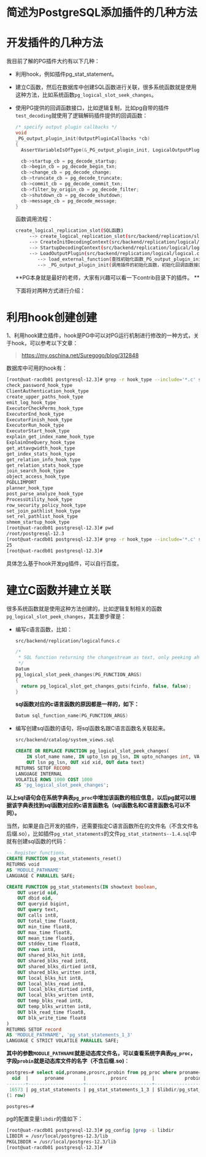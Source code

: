 # 简述为PostgreSQL添加插件的几种方法

# 开发插件的几种方法

   我目前了解的PG插件大约有以下几种：

- 利用hook，例如插件pg_stat_statement。

- 建立C函数，然后在数据库中创建SQL函数进行关联，很多系统函数就是使用这种方法，比如系统函数`pg_logical_slot_seek_changes`。

- 使用PG提供的回调函数接口，比如逻辑复制，比如pg自带的插件`test_decoding`就使用了逻辑解码插件提供的回调函数：

  ```c
  /* specify output plugin callbacks */
  void
  _PG_output_plugin_init(OutputPluginCallbacks *cb)
  {
  	AssertVariableIsOfType(&_PG_output_plugin_init, LogicalOutputPluginInit);
  
  	cb->startup_cb = pg_decode_startup;
  	cb->begin_cb = pg_decode_begin_txn;
  	cb->change_cb = pg_decode_change;
  	cb->truncate_cb = pg_decode_truncate;
  	cb->commit_cb = pg_decode_commit_txn;
  	cb->filter_by_origin_cb = pg_decode_filter;
  	cb->shutdown_cb = pg_decode_shutdown;
  	cb->message_cb = pg_decode_message;
  }
  ```

  函数调用流程：

  ```sh
  create_logical_replication_slot(SQL函数)  
       --> create_logical_replication_slot(src/backend/replication/slotfuncs.c)
       --> CreateInitDecodingContext(src/backend/replication/logical/logical.c，创建逻辑解码上下文context)
       --> StartupDecodingContext(src/backend/replication/logical/logical.c，创建逻辑解码上下文context)
       --> LoadOutputPlugin(src/backend/replication/logical/logical.c，加载插件，)
          --> load_external_function(查找初始化函数_PG_output_plugin_init,src/backend/utils/fmgr/dfmgr.c)
          --> _PG_output_plugin_init(调用插件的初始化函数，初始化回调函数接口)
  ```

  

  **PG本身就是最好的老师，大家有兴趣可以看一下contrib目录下的插件。 **

  

  下面将对两种方式进行介绍： 

  

# 利用hook创建创建

   1、利用hook建立插件，hook是PG中可以对PG运行机制进行修改的一种方式，关于hook，可以参考以下文章：

   >  https://my.oschina.net/Suregogo/blog/312848

   

   数据库中可用的hook有：

   ```sh
   [root@uat-racdb01 postgresql-12.3]# grep -r hook_type --include='*.c' src |awk -F ':' '{print $2}' |awk -F' ' '{if($1=="static"){print $2} else {print $1} }' |sort -u
   check_password_hook_type
   ClientAuthentication_hook_type
   create_upper_paths_hook_type
   emit_log_hook_type
   ExecutorCheckPerms_hook_type
   ExecutorEnd_hook_type
   ExecutorFinish_hook_type
   ExecutorRun_hook_type
   ExecutorStart_hook_type
   explain_get_index_name_hook_type
   ExplainOneQuery_hook_type
   get_attavgwidth_hook_type
   get_index_stats_hook_type
   get_relation_info_hook_type
   get_relation_stats_hook_type
   join_search_hook_type
   object_access_hook_type
   PGDLLIMPORT
   planner_hook_type
   post_parse_analyze_hook_type
   ProcessUtility_hook_type
   row_security_policy_hook_type
   set_join_pathlist_hook_type
   set_rel_pathlist_hook_type
   shmem_startup_hook_type
   [root@uat-racdb01 postgresql-12.3]# pwd
   /root/postgresql-12.3
   [root@uat-racdb01 postgresql-12.3]# grep -r hook_type --include='*.c' src |awk -F ':' '{print $2}' |awk -F' ' '{if($1=="static"){print $2} else {print $1} }' |sort -u |wc -l
   25
   [root@uat-racdb01 postgresql-12.3]# 
   ```

   

   

   具体怎么基于hook开发pg插件，可以自行百度。

   

   # 建立C函数并建立关联 

 很多系统函数就是使用这种方法创建的，比如逻辑复制相关的函数`pg_logical_slot_peek_changes`，其主要步骤是：

- 编写c语言函数，比如：

  ```sh
  src/backend/replication/logicalfuncs.c
  ```

  

  ```c
  /*
   * SQL function returning the changestream as text, only peeking ahead.
   */
  Datum
  pg_logical_slot_peek_changes(PG_FUNCTION_ARGS)
  {
  	return pg_logical_slot_get_changes_guts(fcinfo, false, false);
  }
  ```

  

  **sql函数对应的c语言函数的原因都是一样的，如下：**

  ```c
  Datum sql_function_name(PG_FUNCTION_ARGS)
  ```

  






- 编写创建sql函数的语句，将sql函数名跟C语言函数名关联起来。

  ```sh
  src/backend/catalog/system_views.sql
  ```

  

  ```sql
  CREATE OR REPLACE FUNCTION pg_logical_slot_peek_changes(
      IN slot_name name, IN upto_lsn pg_lsn, IN upto_nchanges int, VARIADIC options text[] DEFAULT '{}',
      OUT lsn pg_lsn, OUT xid xid, OUT data text)
  RETURNS SETOF RECORD
  LANGUAGE INTERNAL
  VOLATILE ROWS 1000 COST 1000
  AS 'pg_logical_slot_peek_changes';
  ```

  

​       **以上sql语句会在系统字典表`pg_proc`中增加该函数的相应信息，以后pg就可以根据该字典表找到sql函数对应的c语言函数名（sql函数名和C语言函数名可以不同）。**

当然，如果是自己开发的插件，还需要指定C语言函数所在的文件名（不含文件名后缀.so），比如插件`pg_stat_statements`的文件`pg_stat_statments--1.4.sql`中就有创建sql函数的代码：

```sql
-- Register functions.
CREATE FUNCTION pg_stat_statements_reset()
RETURNS void
AS 'MODULE_PATHNAME'
LANGUAGE C PARALLEL SAFE;

CREATE FUNCTION pg_stat_statements(IN showtext boolean,
    OUT userid oid,
    OUT dbid oid,
    OUT queryid bigint,
    OUT query text,
    OUT calls int8,
    OUT total_time float8,
    OUT min_time float8,
    OUT max_time float8,
    OUT mean_time float8,
    OUT stddev_time float8,
    OUT rows int8,
    OUT shared_blks_hit int8,
    OUT shared_blks_read int8,
    OUT shared_blks_dirtied int8,
    OUT shared_blks_written int8,
    OUT local_blks_hit int8,
    OUT local_blks_read int8,
    OUT local_blks_dirtied int8,
    OUT local_blks_written int8,
    OUT temp_blks_read int8,
    OUT temp_blks_written int8,
    OUT blk_read_time float8,
    OUT blk_write_time float8
)
RETURNS SETOF record
AS 'MODULE_PATHNAME', 'pg_stat_statements_1_3'
LANGUAGE C STRICT VOLATILE PARALLEL SAFE;
```

**其中的参数`MODULE_PATHNAME`就是动态库文件名，可以查看系统字典表`pg_proc`，字段`probin`就是动态库文件的名字（不含后缀.so)**：

```sql
postgres=# select oid,proname,prosrc,probin from pg_proc where proname='pg_stat_statements';
  oid  |      proname       |         prosrc         |           probin           
-------+--------------------+------------------------+----------------------------
 16573 | pg_stat_statements | pg_stat_statements_1_3 | $libdir/pg_stat_statements
(1 row)

postgres=# 
```



pg的配置变量`libdir`的值如下：

```sh
[root@uat-racdb01 postgresql-12.3]# pg_config |grep -i libdir
LIBDIR = /usr/local/postgres-12.3/lib
PKGLIBDIR = /usr/local/postgres-12.3/lib
[root@uat-racdb01 postgresql-12.3]# 
```

